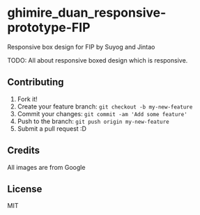 # ghimire_duan_responsive-prototype-FIP

Responsive box design for FIP by Suyog and Jintao

TODO: All about responsive boxed design which is responsive.


## Contributing

1. Fork it!
2. Create your feature branch: `git checkout -b my-new-feature`
3. Commit your changes: `git commit -am 'Add some feature'`
4. Push to the branch: `git push origin my-new-feature`
5. Submit a pull request :D


## Credits

All images are from Google

## License

MIT
